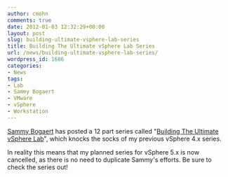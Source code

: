 ```yaml
---
author: cmohn
comments: true
date: 2012-01-03 12:32:29+00:00
layout: post
slug: building-ultimate-vsphere-lab-series
title: Building The Ultimate vSphere Lab Series
url: /news/building-ultimate-vsphere-lab-series/
wordpress_id: 1686
categories:
- News
tags:
- Lab
- Sammy Bogaert
- VMware
- vSphere
- Workstation
---
```


[Sammy Bogaert](http://twitter.com/boerlowie) has posted a 12 part series called "[Building The Ultimate vSphere Lab](http://boerlowie.wordpress.com/2011/11/30/building-the-ultimate-vsphere-lab-part-1-the-story/)", which knocks the socks of my previous vSphere 4.x series. 

In reality this means that my planned series for vSphere 5.x is now cancelled, as there is no need to duplicate Sammy's efforts. Be sure to check the series out!
